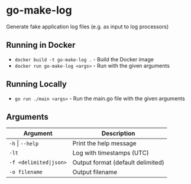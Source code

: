 # go-make-log

Generate fake application log files (e.g. as input to log processors)

## Running in Docker

* `docker build -t go-make-log .` - Build the Docker image
* `docker run go-make-log <args>` - Run with the given arguments

## Running Locally

* `go run ./main <args>` - Run the main.go file with the given arguments

## Arguments

| Argument                | Description                       |
|-------------------------|-----------------------------------|
| `-h` \| `--help`        | Print the help message            |
| `-lt`                   | Log with timestamps (UTC)         |
| `-f <delimited\|json>`  | Output format (default delimited) |
| `-o filename`           | Output filename                   |